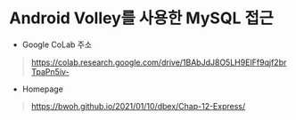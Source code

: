 # Android Volley를 사용한 MySQL 접근

* Google CoLab 주소
> https://colab.research.google.com/drive/1BAbJdJ8O5LH9EIFf9qjf2brTpaPn5iv-

* Homepage
> https://bwoh.github.io/2021/01/10/dbex/Chap-12-Express/
